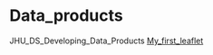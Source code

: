 # Data_products
JHU_DS_Developing_Data_Products
[My_first_leaflet](http://rpubs.com/NadiaStavisky/533716)
